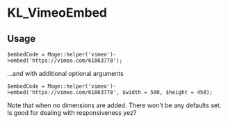 # KL_VimeoEmbed

## Usage

    $embedCode = Mage::helper('vimeo')->embed('https://vimeo.com/61063778');

...and with additional optional arguments

    $embedCode = Mage::helper('vimeo')->embed('https://vimeo.com/61063778', $width = 500, $height = 450);

Note that when no dimensions are added. There won't be any defaults set. Is good for dealing with responsiveness yez?